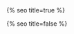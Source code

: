 <head>
  <meta charset="utf-8" />
  <meta http-equiv="X-UA-Compatible" content="IE=edge" />
  <meta name="viewport" content="width=device-width, initial-scale=1" />
  {% seo title=true %}

  <link rel="preconnect" href="https://fonts.googleapis.com">
  <link rel="preconnect" href="https://fonts.gstatic.com" crossorigin>
  <link href="https://fonts.googleapis.com/css2?family=Noto+Color+Emoji&family=Gabarito:wght@400;600&display=swap" rel="stylesheet">
  <link rel="stylesheet" href="https://use.typekit.net/eub1ezs.css">
  <link rel="stylesheet" href="/assets/main.css?version=1.92" />
  <link rel="icon" type="image/x-icon" href="https://ik.imagekit.io/UltraDAO/wallace/favicon.png" />
  <meta property="og:image" content="{{page.thumbnail | default: 'https://ik.imagekit.io/UltraDAO/wallace/chris-wallace.jpg'}}" />
  <meta property="twitter:image" content="{{page.thumbnail | default: 'https://ik.imagekit.io/UltraDAO/wallace/chris-wallace.jpg'}}">

{% seo title=false %}

  <style>
  .fade-in-element,
  .art-collection .image-wrapper,
  .art-collection h3,
  .art-collection h4 {
      opacity: 0;
      transform: translateY(20px);
      transition: opacity 0.5s ease, transform 0.5s ease;
  }
  .fade-in-element.visible,
  .art-collection .image-wrapper.visible,
  .art-collection h3.visible,
  .art-collection h4.visible {
      opacity: 1;
      transform: translateY(0);
  }
  </style>
</head>
